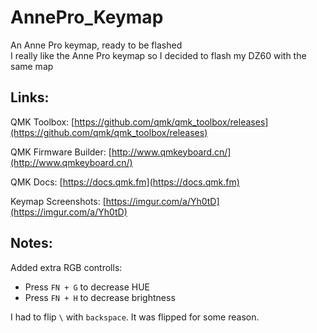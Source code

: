 # AnnePro_Keymap
An Anne Pro keymap, ready to be flashed <br />
I really like the Anne Pro keymap so I decided to flash my DZ60 with the same map

## Links: 
QMK Toolbox:
[https://github.com/qmk/qmk_toolbox/releases](https://github.com/qmk/qmk_toolbox/releases)

QMK Firmware Builder:
[http://www.qmkeyboard.cn/](http://www.qmkeyboard.cn/)

QMK Docs:
[https://docs.qmk.fm](https://docs.qmk.fm)

Keymap Screenshots:
[https://imgur.com/a/Yh0tD](https://imgur.com/a/Yh0tD)

## Notes:
Added extra RGB controlls: <br />
* Press `FN + G` to decrease HUE <br />
* Press `FN + H` to decrease brightness <br />

I had to flip `\` with `backspace`. It was flipped for some reason.

